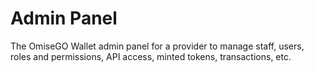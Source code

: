 # Admin Panel

The OmiseGO Wallet admin panel for a provider to manage staff, users, roles and permissions, API access, minted tokens, transactions, etc.
